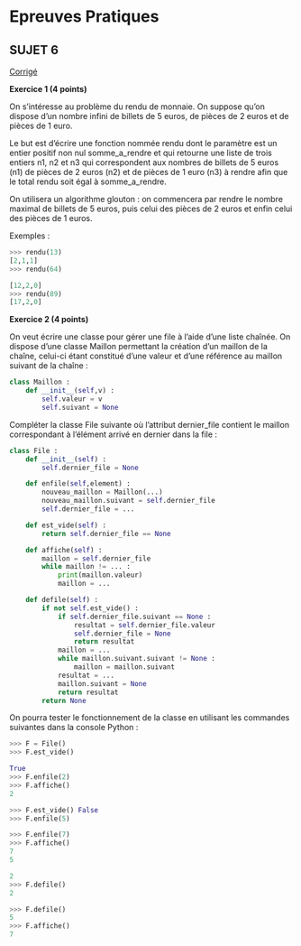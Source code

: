 # **Epreuves Pratiques**
## SUJET 6


[Corrigé](corrige.md)


**Exercice 1 (4 points)**

On s’intéresse au problème du rendu de monnaie. On suppose qu’on dispose d’un nombre infini de billets de 5 euros, de pièces de 2 euros et de pièces de 1 euro.

Le but est d’écrire une fonction nommée rendu dont le paramètre est un entier positif non nul somme_a_rendre et qui retourne une liste de trois entiers n1, n2 et n3 qui correspondent aux nombres de billets de 5 euros (n1) de pièces de 2 euros (n2) et de pièces de 1 euro (n3) à rendre afin que le total rendu soit égal à somme_a_rendre.

On utilisera un algorithme glouton : on commencera par rendre le nombre maximal de billets de 5 euros, puis celui des pièces de 2 euros et enfin celui des pièces de 1 euros.

Exemples :
```Python
>>>	rendu(13)
[2,1,1]
>>>	rendu(64)

[12,2,0]
>>>	rendu(89)
[17,2,0]
```

**Exercice 2 (4 points)**

On veut écrire une classe pour gérer une file à l’aide d’une liste chaînée. On dispose d’une classe Maillon permettant la création d’un maillon de la chaîne, celui-ci étant constitué d’une valeur et d’une référence au maillon suivant de la chaîne :

```Python
class Maillon :
    def __init__(self,v) :
        self.valeur = v
        self.suivant = None
```

Compléter la classe File suivante où l’attribut dernier_file contient le maillon correspondant à l’élément arrivé en dernier dans la file :

```Python
class File :
    def __init__(self) :
        self.dernier_file = None

    def enfile(self,element) :
        nouveau_maillon = Maillon(...)
        nouveau_maillon.suivant = self.dernier_file
        self.dernier_file = ...

    def est_vide(self) :
        return self.dernier_file == None

    def affiche(self) :
        maillon = self.dernier_file
        while maillon != ... :
            print(maillon.valeur)
            maillon = ...

    def defile(self) :
        if not self.est_vide() :
            if self.dernier_file.suivant == None :
                resultat = self.dernier_file.valeur
                self.dernier_file = None
                return resultat
            maillon = ...
            while maillon.suivant.suivant != None :
                maillon = maillon.suivant
            resultat = ...
            maillon.suivant = None
            return resultat
        return None 
```

On pourra tester le fonctionnement de la classe en utilisant les commandes suivantes dans la console Python :
```Python
>>>	F = File()
>>>	F.est_vide()

True
>>>	F.enfile(2)
>>>	F.affiche()
2

>>>	F.est_vide() False
>>>	F.enfile(5)

>>>	F.enfile(7)
>>>	F.affiche()
7
5

2
>>>	F.defile()
2

>>>	F.defile()
5
>>>	F.affiche()
7
```